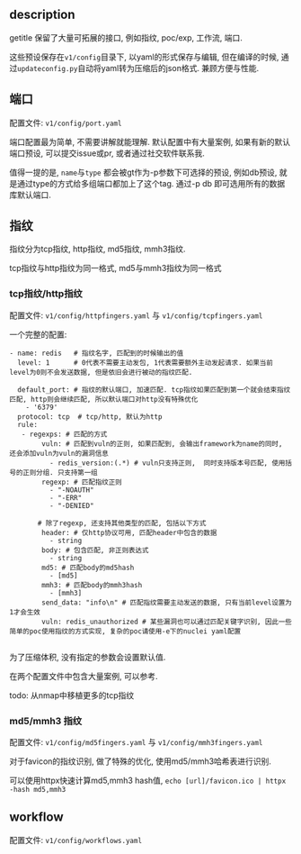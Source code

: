 ## description
getitle 保留了大量可拓展的接口, 例如指纹, poc/exp, 工作流, 端口.

这些预设保存在`v1/config`目录下, 以yaml的形式保存与编辑, 但在编译的时候, 通过`updateconfig.py`自动将yaml转为压缩后的json格式. 兼顾方便与性能.

## 端口
配置文件: `v1/config/port.yaml`

端口配置最为简单, 不需要讲解就能理解. 默认配置中有大量案例, 如果有新的默认端口预设, 可以提交issue或pr, 或者通过社交软件联系我.

值得一提的是, `name`与`type` 都会被gt作为-p参数下可选择的预设, 例如db预设, 就是通过type的方式给多组端口都加上了这个tag. 通过-p db 即可选用所有的数据库默认端口.

## 指纹
指纹分为tcp指纹, http指纹, md5指纹, mmh3指纹.

tcp指纹与http指纹为同一格式, md5与mmh3指纹为同一格式
### tcp指纹/http指纹
配置文件: `v1/config/httpfingers.yaml` 与 `v1/config/tcpfingers.yaml`

一个完整的配置:
```
- name: redis   # 指纹名字, 匹配到的时候输出的值
  level: 1      # 0代表不需要主动发包, 1代表需要额外主动发起请求. 如果当前level为0则不会发送数据, 但是依旧会进行被动的指纹匹配.
 
  default_port: # 指纹的默认端口, 加速匹配. tcp指纹如果匹配到第一个就会结束指纹匹配, http则会继续匹配, 所以默认端口对http没有特殊优化
    - '6379'
  protocol: tcp  # tcp/http, 默认为http
  rule:
   - regexps: # 匹配的方式
        vuln: # 匹配到vuln的正则, 如果匹配到, 会输出framework为name的同时, 还会添加vuln为vuln的漏洞信息
          - redis_version:(.*) # vuln只支持正则,  同时支持版本号匹配, 使用括号的正则分组. 只支持第一组
        regexp: # 匹配指纹正则
          - "-NOAUTH" 
          - "-ERR"
          - "-DENIED"

       # 除了regexp, 还支持其他类型的匹配, 包括以下方式
        header: # 仅http协议可用, 匹配header中包含的数据
          - string
        body: # 包含匹配, 非正则表达式
          - string
        md5: # 匹配body的md5hash
          - [md5]
        mmh3: # 匹配body的mmh3hash
          - [mmh3]
        send_data: "info\n" # 匹配指纹需要主动发送的数据, 只有当前level设置为1才会生效
        vuln: redis_unauthorized # 某些漏洞也可以通过匹配关键字识别, 因此一些简单的poc使用指纹的方式实现, 复杂的poc请使用-e下的nuclei yaml配置
  
```

为了压缩体积, 没有指定的参数会设置默认值.

在两个配置文件中包含大量案例, 可以参考.

todo: 从nmap中移植更多的tcp指纹

### md5/mmh3 指纹
配置文件: `v1/config/md5fingers.yaml` 与 `v1/config/mmh3fingers.yaml`


对于favicon的指纹识别, 做了特殊的优化, 使用md5/mmh3哈希表进行识别. 

可以使用httpx快速计算md5,mmh3 hash值, `echo [url]/favicon.ico | httpx -hash md5,mmh3`

## workflow
配置文件: `v1/config/workflows.yaml`




